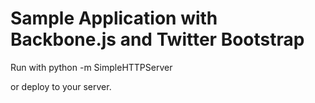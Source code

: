 # Sample Application with Backbone.js and Twitter Bootstrap #

Run with 
	python -m SimpleHTTPServer
	
or deploy to your server.

